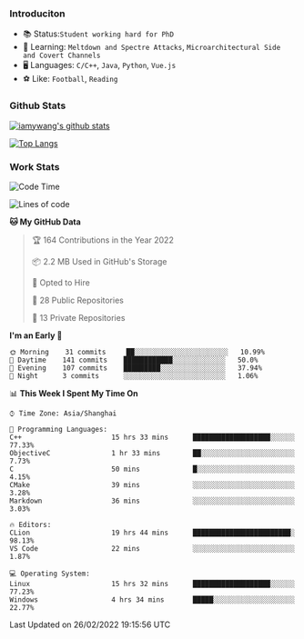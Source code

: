 ### Introduciton

- 📚 Status:`Student working hard for PhD`
- 🔎 Learning: `Meltdown and Spectre Attacks`, `Microarchitectural Side and Covert Channels`
- 🖥️ Languages: `C/C++`, `Java`, `Python`, `Vue.js`
- ⚽ Like: `Football`, `Reading`

### Github Stats

[![iamywang's github stats](https://github-readme-stats.vercel.app/api?username=iamywang&count_private=true&show_icons=true)]()

[![Top Langs](https://github-readme-stats.vercel.app/api/top-langs/?username=iamywang&layout=compact)]()

### Work Stats

<!--START_SECTION:waka-->
![Code Time](http://img.shields.io/badge/Code%20Time-126%20hrs%2054%20mins-blue)

![Lines of code](https://img.shields.io/badge/From%20Hello%20World%20I%27ve%20Written-852%20Thousand%20lines%20of%20code-blue)

**🐱 My GitHub Data** 

> 🏆 164 Contributions in the Year 2022
 > 
> 📦 2.2 MB Used in GitHub's Storage 
 > 
> 💼 Opted to Hire
 > 
> 📜 28 Public Repositories 
 > 
> 🔑 13 Private Repositories  
 > 
**I'm an Early 🐤** 

```text
🌞 Morning    31 commits     ██░░░░░░░░░░░░░░░░░░░░░░░   10.99% 
🌆 Daytime    141 commits    ████████████░░░░░░░░░░░░░   50.0% 
🌃 Evening    107 commits    █████████░░░░░░░░░░░░░░░░   37.94% 
🌙 Night      3 commits      ░░░░░░░░░░░░░░░░░░░░░░░░░   1.06%

```


📊 **This Week I Spent My Time On** 

```text
⌚︎ Time Zone: Asia/Shanghai

💬 Programming Languages: 
C++                      15 hrs 33 mins      ███████████████████░░░░░░   77.33% 
ObjectiveC               1 hr 33 mins        ██░░░░░░░░░░░░░░░░░░░░░░░   7.73% 
C                        50 mins             █░░░░░░░░░░░░░░░░░░░░░░░░   4.15% 
CMake                    39 mins             ░░░░░░░░░░░░░░░░░░░░░░░░░   3.28% 
Markdown                 36 mins             ░░░░░░░░░░░░░░░░░░░░░░░░░   3.03%

🔥 Editors: 
CLion                    19 hrs 44 mins      ████████████████████████░   98.13% 
VS Code                  22 mins             ░░░░░░░░░░░░░░░░░░░░░░░░░   1.87%

💻 Operating System: 
Linux                    15 hrs 32 mins      ███████████████████░░░░░░   77.23% 
Windows                  4 hrs 34 mins       █████░░░░░░░░░░░░░░░░░░░░   22.77%

```


 Last Updated on 26/02/2022 19:15:56 UTC
<!--END_SECTION:waka-->
